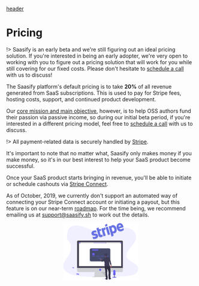 [header](_header.md ':include')

# Pricing

!> Saasify is an early beta and we're still figuring out an ideal pricing solution. If you're interested in being an early adopter, we're very open to working with you to figure out a pricing solution that will work for you while still covering for our fixed costs. Please don't hesitate to [schedule a call](https://calendly.com/travis-fischer) with us to discuss!

The Saasify platform's default pricing is to take **20%** of all revenue generated from SaaS subscriptions. This is used to pay for Stripe fees, hosting costs, support, and continued product development.

Our [core mission and main objective](./mission.md), however, is to help OSS authors fund their passion via passive income, so during our initial beta period, if you're interested in a different pricing model, feel free to [schedule a call](https://calendly.com/travis-fischer) with us to discuss.

!> All payment-related data is securely handled by [Stripe](https://stripe.com).

It's important to note that no matter what, Saasify only makes money if you make money, so it's in our best interest to help your SaaS product become successful.

Once your SaaS product starts bringing in revenue, you'll be able to initiate or schedule cashouts via [Stripe Connect](https://stripe.com/connect).

As of October, 2019, we currently don't support an automated way of connecting your Stripe Connect account or initiating a payout, but this feature is on our near-term [roadmap](./roadmap.md). For the time being, we recommend emailing us at [support@saasify.sh](mailto:support@saasify.sh) to work out the details.

<p align="center">
  <img src="./_media/undraw/stripe_payments.svg" alt="Stripe" width="200" />
</p>

